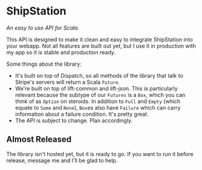 # ShipStation

*An easy to use API for Scala.*

This API is designed to make it clean and easy to integrate ShipStation into your webapp.
Not all features are built out yet, but I use it in production with my app so it is stable 
and production ready.

Some things about the library:

* It's built on top of Dispatch, so all methods of the library that talk to Stripe's servers will
  return a Scala `Future`.
* We're built on top of lift-common and lift-json. This is particularly relevant because the subtype
  of our `Futures` is a `Box`, which you can think of as `Option` on steroids. In addition to
  `Full` and `Empty` (which equate to `Some` and `None`), `Box`es also have `Failure` which can
  carry information about a failure condition. It's pretty great.
* The API is subject to change. Plan accordingly.

## Almost Released

The library isn't hosted yet, but it is ready to go. If you want to run it before release, message me and I'll be glad to help.
